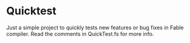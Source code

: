 # Quicktest

Just a simple project to quickly tests new features or bug fixes in Fable compiler. Read the comments in QuickTest.fs for more info.
